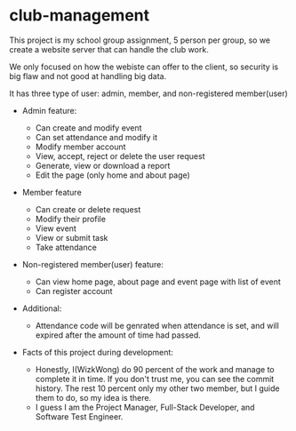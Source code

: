 # club-management

This project is my school group assignment, 5 person per group, so we create a website server that can handle the club work.

We only focused on how the webiste can offer to the client, so security is big flaw and not good at handling big data.

It has three type of user: admin, member, and non-registered member(user)

- Admin feature: <br>
  - Can create and modify event <br>
  - Can set attendance and modify it <br>
  - Modify member account <br>
  - View, accept, reject or delete the user request <br>
  - Generate, view or download a report <br>
  - Edit the page (only home and about page)

- Member feature <br>
  - Can create or delete request <br>
  - Modify their profile <br>
  - View event <br>
  - View or submit task <br>
  - Take attendance <br>

- Non-registered member(user) feature: <br>
  - Can view home page, about page and event page with list of event <br>
  - Can register account

- Additional: <br>
  - Attendance code will be genrated when attendance is set, and will expired after the amount of time had passed. <br>

- Facts of this project during development: <br>
  - Honestly, I(WizkWong) do 90 percent of the work and manage to complete it in time. If you don't trust me, you can see the commit history. The rest 10 percent only my other two member, but I guide them to do, so my idea is there. <br>
  - I guess I am the Project Manager, Full-Stack Developer, and Software Test Engineer.
